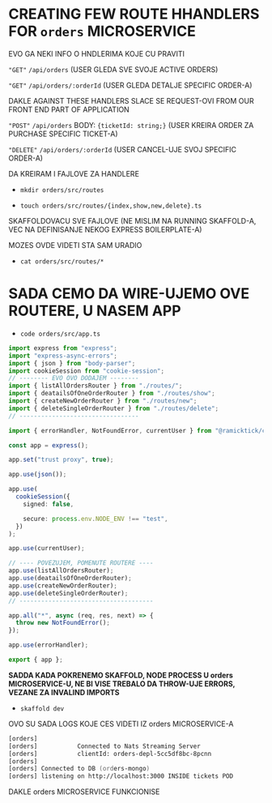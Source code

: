 # CREATING FEW ROUTE HHANDLERS FOR `orders` MICROSERVICE

EVO GA NEKI INFO O HNDLERIMA KOJE CU PRAVITI

`"GET"` `/api/orders` (USER GLEDA SVE SVOJE ACTIVE ORDERS)

`"GET"` `/api/orders/:orderId` (USER GLEDA DETALJE SPECIFIC ORDER-A)

DAKLE AGAINST THESE HANDLERS SLACE SE REQUEST-OVI FROM OUR FRONT END PART OF APPLICATION

`"POST"` `/api/orders` BODY: `{ticketId: string;}` (USER KREIRA ORDER ZA PURCHASE SPECIFIC TICKET-A)

`"DELETE"` `/api/orders/:orderId` (USER CANCEL-UJE SVOJ SPECIFIC ORDER-A)

DA KREIRAM I FAJLOVE ZA HANDLERE

- `mkdir orders/src/routes`

- `touch orders/src/routes/{index,show,new,delete}.ts`

SKAFFOLDOVACU SVE FAJLOVE (NE MISLIM NA RUNNING SKAFFOLD-A, VEC NA DEFINISANJE NEKOG EXPRESS BOILERPLATE-A)

MOZES OVDE VIDETI STA SAM URADIO

- `cat orders/src/routes/*`

# SADA CEMO DA WIRE-UJEMO OVE ROUTERE, U NASEM APP

- `code orders/src/app.ts`

```ts
import express from "express";
import "express-async-errors";
import { json } from "body-parser";
import cookieSession from "cookie-session";
// -------- EVO OVO DODAJEM --------
import { listAllOrdersRouter } from "./routes/";
import { deatailsOfOneOrderRouter } from "./routes/show";
import { createNewOrderRouter } from "./routes/new";
import { deleteSingleOrderRouter } from "./routes/delete";
// ---------------------------------

import { errorHandler, NotFoundError, currentUser } from "@ramicktick/common";

const app = express();

app.set("trust proxy", true);

app.use(json());

app.use(
  cookieSession({
    signed: false,

    secure: process.env.NODE_ENV !== "test",
  })
);

app.use(currentUser);

// ---- POVEZUJEM, POMENUTE ROUTERE ----
app.use(listAllOrdersRouter);
app.use(deatailsOfOneOrderRouter);
app.use(createNewOrderRouter);
app.use(deleteSingleOrderRouter);
// -------------------------------------

app.all("*", async (req, res, next) => {
  throw new NotFoundError();
});

app.use(errorHandler);

export { app };
```

**SADDA KADA POKRENEMO SKAFFOLD, NODE PROCESS U orders MICROSERVICE-U, NE BI VISE TREBALO DA THROW-UJE ERRORS, VEZANE ZA INVALIND IMPORTS**

- `skaffold dev`

OVO SU SADA LOGS KOJE CES VIDETI IZ orders MICROSERVICE-A

```zsh
[orders] 
[orders]           Connected to Nats Streaming Server
[orders]           clientId: orders-depl-5cc5df8bc-8pcnn
[orders]         
[orders] Connected to DB (orders-mongo)
[orders] listening on http://localhost:3000 INSIDE tickets POD
```

DAKLE orders MICROSERVICE FUNKCIONISE
